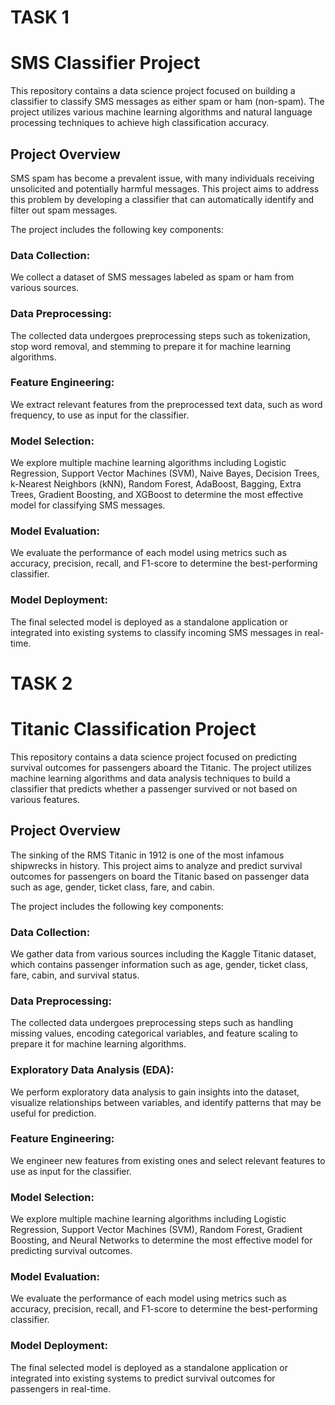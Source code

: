 # TASK 1
# SMS Classifier Project
This repository contains a data science project focused on building a classifier to classify SMS messages as either spam or ham (non-spam). The project utilizes various machine learning algorithms and natural language processing techniques to achieve high classification accuracy.

## Project Overview
SMS spam has become a prevalent issue, with many individuals receiving unsolicited and potentially harmful messages. This project aims to address this problem by developing a classifier that can automatically identify and filter out spam messages.

The project includes the following key components:

### Data Collection: 
We collect a dataset of SMS messages labeled as spam or ham from various sources.

### Data Preprocessing: 
The collected data undergoes preprocessing steps such as tokenization, stop word removal, and stemming to prepare it for machine learning algorithms.

### Feature Engineering: 
We extract relevant features from the preprocessed text data, such as word frequency, to use as input for the classifier.

### Model Selection: 
We explore multiple machine learning algorithms including Logistic Regression, Support Vector Machines (SVM), Naive Bayes, Decision Trees, k-Nearest Neighbors (kNN), Random Forest, AdaBoost, Bagging, Extra Trees, Gradient Boosting, and XGBoost to determine the most effective model for classifying SMS messages.

### Model Evaluation: 
We evaluate the performance of each model using metrics such as accuracy, precision, recall, and F1-score to determine the best-performing classifier.

### Model Deployment: 
The final selected model is deployed as a standalone application or integrated into existing systems to classify incoming SMS messages in real-time.


# TASK 2
# Titanic Classification Project
This repository contains a data science project focused on predicting survival outcomes for passengers aboard the Titanic. The project utilizes machine learning algorithms and data analysis techniques to build a classifier that predicts whether a passenger survived or not based on various features.

## Project Overview
The sinking of the RMS Titanic in 1912 is one of the most infamous shipwrecks in history. This project aims to analyze and predict survival outcomes for passengers on board the Titanic based on passenger data such as age, gender, ticket class, fare, and cabin.

The project includes the following key components:

### Data Collection: 
We gather data from various sources including the Kaggle Titanic dataset, which contains passenger information such as age, gender, ticket class, fare, cabin, and survival status.

### Data Preprocessing: 
The collected data undergoes preprocessing steps such as handling missing values, encoding categorical variables, and feature scaling to prepare it for machine learning algorithms.

### Exploratory Data Analysis (EDA):
We perform exploratory data analysis to gain insights into the dataset, visualize relationships between variables, and identify patterns that may be useful for prediction.

### Feature Engineering:
We engineer new features from existing ones and select relevant features to use as input for the classifier.

### Model Selection:
We explore multiple machine learning algorithms including Logistic Regression, Support Vector Machines (SVM), Random Forest, Gradient Boosting, and Neural Networks to determine the most effective model for predicting survival outcomes.

### Model Evaluation: 
We evaluate the performance of each model using metrics such as accuracy, precision, recall, and F1-score to determine the best-performing classifier.

### Model Deployment: 
The final selected model is deployed as a standalone application or integrated into existing systems to predict survival outcomes for passengers in real-time.
